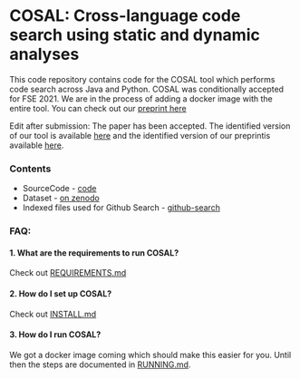 # COSAL: Cross-language code search using static and dynamic analyses
This code repository contains code for the COSAL tool which performs code search across Java and Python. COSAL was conditionally accepted for FSE 2021. We are in the process of adding a docker image with the entire tool. You can check out our [preprint here](cosal.pdf)

Edit after submission: The paper has been accepted. The identified version of our tool is available [here](https://github.com/DynamicCodeSearch/COSAL) and the identified version of our preprintis available [here](https://arxiv.org/pdf/2106.09173.pdf).

### Contents
* SourceCode - [code](code)
* Dataset - [on zenodo](https://zenodo.org/record/4002869#.X0kXvhNKhUQ)
* Indexed files used for Github Search - [github-search](github-search)

### FAQ:
#### 1. What are the requirements to run COSAL?
Check out [REQUIREMENTS.md](REQUIREMENTS.md)

#### 2. How do I set up COSAL?
Check out [INSTALL.md](REQUIREMENTS.md)

#### 3. How do I run COSAL?
We got a docker image coming which should make this easier for you. Until then the steps are documented in [RUNNING.md](RUNNING.md).


